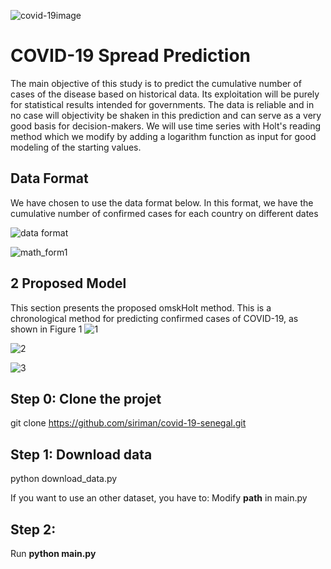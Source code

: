 ![covid-19image](https://user-images.githubusercontent.com/16143588/79042217-3713e780-7be5-11ea-85c5-ad96cc92e222.png)

# COVID-19 Spread Prediction
The main objective of this study is to predict the cumulative number of cases of the disease based on historical data. Its exploitation will be purely for statistical results intended for governments. The data is reliable and in no case will objectivity be shaken in this prediction and can serve as a very good basis for decision-makers.
We will use time series with Holt's reading method which we modify by adding a logarithm function as input for good modeling of the starting values.

## Data Format
We have chosen to use the data format below. In this format, we have the cumulative number of confirmed cases for each country on different dates

![data format](https://user-images.githubusercontent.com/16143588/79075306-8a6b6000-7ce1-11ea-9136-2db291e918b9.PNG)

![math_form1](https://user-images.githubusercontent.com/16143588/79889978-50d7da80-83ee-11ea-8b40-87c18a3a4993.PNG)
## 2 Proposed Model
This section presents the proposed omskHolt method. This is a chronological
method for predicting confirmed cases of COVID-19, as shown in Figure 1
![1](https://user-images.githubusercontent.com/16143588/79891579-b5943480-83f0-11ea-8dd1-57a60177fb3d.PNG)

![2](https://user-images.githubusercontent.com/16143588/79892042-669acf00-83f1-11ea-992c-7b7f06494ab4.PNG)

![3](https://user-images.githubusercontent.com/16143588/79892055-6bf81980-83f1-11ea-8614-80b380d537df.PNG)

## Step 0: Clone the projet
git clone https://github.com/siriman/covid-19-senegal.git
 
## Step 1: Download data

python download_data.py

If you want to use an other dataset, you have to:
Modify **path** in main.py

## Step 2:

Run **python main.py**
